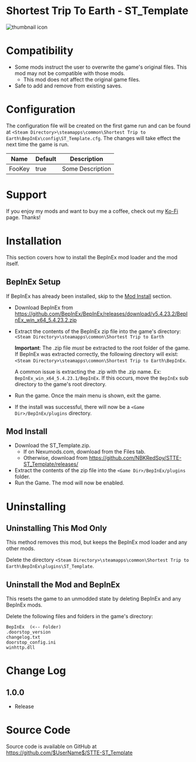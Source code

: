 # Shortest Trip To Earth - ST_Template

![thumbnail icon](media/thumbnail.png)

# Compatibility
* Some mods instruct the user to overwrite the game's original files.  This mod may not be compatible with those mods.
    * This mod does not affect the original game files.
* Safe to add and remove from existing saves.

# Configuration
The configuration file will be created on the first game run and can be found at `<Steam Directory>\steamapps\common\Shortest Trip to Earth\BepInEx\config\ST_Template.cfg`.  The changes will take effect the next time the game is run.

|Name|Default|Description|
|--|--|--|
|FooKey|true|Some Description|

# Support
If you enjoy my mods and want to buy me a coffee, check out my [Ko-Fi](https://ko-fi.com/nbkredspy71915) page.
Thanks!

# Installation 

This section covers how to install the BepInEx mod loader and the mod itself.

## BepInEx Setup
If BepInEx has already been installed, skip to the [Mod Install](#mod-install) section.

* Download BepInEx from https://github.com/BepInEx/BepInEx/releases/download/v5.4.23.2/BepInEx_win_x64_5.4.23.2.zip
* Extract the contents of the BepInEx zip file into the game's directory:
```<Steam Directory>\steamapps\common\Shortest Trip to Earth```
    
    __Important__:  The .zip file *must* be extracted to the root folder of the game.  If BepInEx was extracted correctly, the following directory will exist: ```<Steam Directory>\steamapps\common\Shortest Trip to Earth\BepInEx```.  

    A common issue is extracting the .zip with the .zip name.  Ex: ```BepInEx_win_x64_5.4.23.1/BepInEx```.  If this occurs, move the ```BepInEx``` sub directory to the game's root directory.

* Run the game.  Once the main menu is shown, exit the game.  
* If the install was successful, there will now be a ```<Game Dir>/BepInEx/plugins``` directory.

## Mod Install
* Download the ST_Template.zip.  
    * If on Nexumods.com, download from the Files tab.
    * Otherwise, download from https://github.com/NBKRedSpy/STTE-ST_Template/releases/
* Extract the contents of the zip file into the ```<Game Dir>/BepInEx/plugins``` folder.
* Run the Game.  The mod will now be enabled.

# Uninstalling

## Uninstalling This Mod Only

This method removes this mod, but keeps the BepInEx mod loader and any other mods.

Delete the directory ```<Steam Directory>\steamapps\common\Shortest Trip to Earth\BepInEx\plugins\ST_Template```.

## Uninstall the Mod and BepInEx
This resets the game to an unmodded state by deleting BepInEx and any BepInEx mods.

Delete the following files and folders in the game's directory:
```
BepInEx  (<-- Folder)
.doorstop_version
changelog.txt
doorstop_config.ini
winhttp.dll
```

# Change Log 

## 1.0.0
* Release

# Source Code
Source code is available on GitHub at https://github.com/$UserName$/STTE-ST_Template
